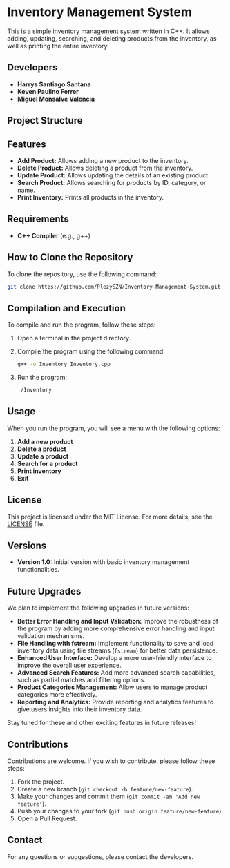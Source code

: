 # Inventory Management System

This is a simple inventory management system written in C++. It allows adding, updating, searching, and deleting products from the inventory, as well as printing the entire inventory.

## Developers

- **Harrys Santiago Santana**
- **Keven Paulino Ferrer**
- **Miguel Monsalve Valencia**

## Project Structure

## Features

- **Add Product:** Allows adding a new product to the inventory.
- **Delete Product:** Allows deleting a product from the inventory.
- **Update Product:** Allows updating the details of an existing product.
- **Search Product:** Allows searching for products by ID, category, or name.
- **Print Inventory:** Prints all products in the inventory.

## Requirements

- **C++ Compiler** (e.g., g++)

## How to Clone the Repository

To clone the repository, use the following command:

```sh
git clone https://github.com/PlezySZN/Inventory-Management-System.git
```

## Compilation and Execution

To compile and run the program, follow these steps:

1. Open a terminal in the project directory.
2. Compile the program using the following command:

    ```sh
    g++ -o Inventory Inventory.cpp
    ```

3. Run the program:

    ```sh
    ./Inventory
    ```

## Usage

When you run the program, you will see a menu with the following options:

1. **Add a new product**
2. **Delete a product**
3. **Update a product**
4. **Search for a product**
5. **Print inventory**
6. **Exit**

## License

This project is licensed under the MIT License. For more details, see the [LICENSE](LICENSE) file.

## Versions

- **Version 1.0:** Initial version with basic inventory management functionalities.

## Future Upgrades

We plan to implement the following upgrades in future versions:

- **Better Error Handling and Input Validation:** Improve the robustness of the program by adding more comprehensive error handling and input validation mechanisms.
- **File Handling with fstream:** Implement functionality to save and load inventory data using file streams (`fstream`) for better data persistence.
- **Enhanced User Interface:** Develop a more user-friendly interface to improve the overall user experience.
- **Advanced Search Features:** Add more advanced search capabilities, such as partial matches and filtering options.
- **Product Categories Management:** Allow users to manage product categories more effectively.
- **Reporting and Analytics:** Provide reporting and analytics features to give users insights into their inventory data.

Stay tuned for these and other exciting features in future releases!

## Contributions

Contributions are welcome. If you wish to contribute, please follow these steps:

1. Fork the project.
2. Create a new branch (`git checkout -b feature/new-feature`).
3. Make your changes and commit them (`git commit -am 'Add new feature'`).
4. Push your changes to your fork (`git push origin feature/new-feature`).
5. Open a Pull Request.

## Contact

For any questions or suggestions, please contact the developers.
```